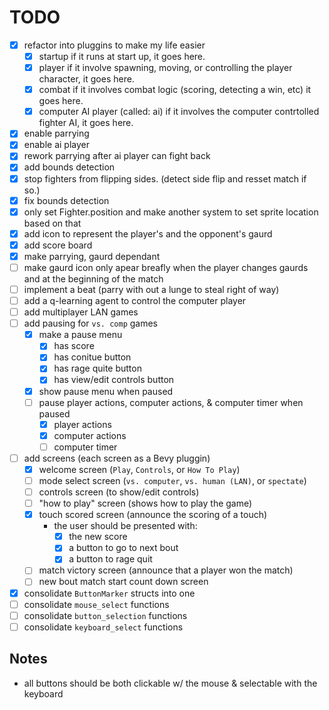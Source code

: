 # TODO

- [x] refactor into pluggins to make my life easier
    - [x] startup
        if it runs at start up, it goes here.
    - [x] player
        if it involve spawning, moving, or controlling the player character, it goes here.
    - [x] combat
        if it involves combat logic (scoring, detecting a win, etc) it goes here.
    - [x] computer AI player (called: ai)
        if it involves the computer contrtolled fighter AI, it goes here.
- [x] enable parrying
- [x] enable ai player
- [x] rework parrying after ai player can fight back
- [x] add bounds detection
- [x] stop fighters from flipping sides. (detect side flip and resset match if so.)
- [x] fix bounds detection
- [x] only set Fighter.position and make another system to set sprite location based on that
- [x] add icon to represent the player's and the opponent's gaurd
- [x] add score board
- [x] make parrying, gaurd dependant
- [ ] make gaurd icon only apear breafly when the player changes gaurds and at the beginning of the match
- [ ] implement a beat (parry with out a lunge to steal right of way)
- [ ] add a q-learning agent to control the computer player
- [ ] add multiplayer LAN games
- [ ] add pausing for `vs. comp` games
    - [x] make a pause menu
        - [x] has score
        - [x] has conitue button
        - [x] has rage quite button
        - [x] has view/edit controls button
    - [x] show pause menu when paused
    - [ ] pause player actions, computer actions, & computer timer when paused
        - [x] player actions
        - [x] computer actions
        - [ ] computer timer
- [ ] add screens (each screen as a Bevy pluggin)
    - [x] welcome screen (`Play`, `Controls`, or `How To Play`)
    - [ ] mode select screen (`vs. computer`, `vs. human (LAN)`, or `spectate`)
    - [ ] controls screen (to show/edit controls)
    - [ ] "how to play" screen (shows how to play the game)
    - [x] touch scored screen (announce the scoring of a touch)
        - the user should be presented with:
            - [x] the new score
            - [x] a button to go to next bout
            - [x] a button to rage quit
    - [ ] match victory screen (announce that a player won the match)
    - [ ] new bout match start count down screen
- [x] consolidate `ButtonMarker` structs into one
- [ ] consolidate `mouse_select` functions
- [ ] consolidate `button_selection` functions
- [ ] consolidate `keyboard_select` functions

## Notes

- all buttons should be both clickable w/ the mouse & selectable with the keyboard

